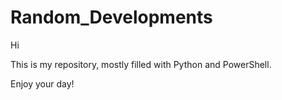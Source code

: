# Random_Developments

Hi

This is my repository, mostly filled with Python and PowerShell.

Enjoy your day!